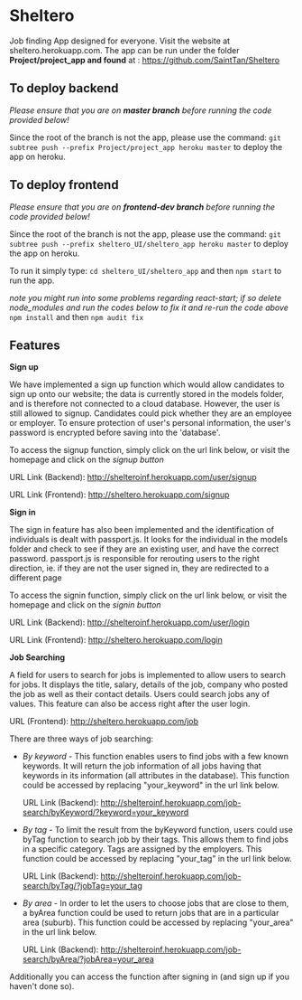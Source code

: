 # Sheltero
Job finding App designed for everyone. Visit the website at sheltero.herokuapp.com. The app can be run under the folder **Project/project_app and found** at : https://github.com/SaintTan/Sheltero

## To deploy backend
*Please ensure that you are on **master branch** before running the code provided below!*

Since the root of the branch is not the app, please use the command:
```git subtree push --prefix Project/project_app heroku master```
to deploy the app on heroku.

## To deploy frontend
*Please ensure that you are on **frontend-dev branch** before running the code provided below!*

Since the root of the branch is not the app, please use the command:
```git subtree push --prefix sheltero_UI/sheltero_app heroku master```
to deploy the app on heroku.

To run it simply type:
```cd sheltero_UI/sheltero_app``` and then ```npm start``` to run the app.

*note you might run into some problems regarding react-start; if so delete node_modules and run the codes below to fix it and re-run the code above*
```npm install``` and then ```npm audit fix```

## Features
**Sign up**

We have implemented a sign up function which would allow candidates to sign up onto our website; the data is currently stored in the models folder, and is therefore not connected to a cloud database. However, the user is still allowed to signup. Candidates could pick whether they are an employee or employer. To ensure protection of user's personal information, the user's password is encrypted before saving into the 'database'. 

To access the signup function, simply click on the url link below, or visit the homepage and click on the *signup button*

URL Link (Backend): http://shelteroinf.herokuapp.com/user/signup

URL Link (Frontend): http://sheltero.herokuapp.com/signup

**Sign in**

The sign in feature has also been implemented and the identification of individuals is dealt with passport.js. It looks for the individual in the models folder and check to see if they are an existing user, and have the correct password. passport.js is responsible for rerouting users to the right direction, ie. if they are not the user signed in, they are redirected to a different page

To access the signin function, simply click on the url link below, or visit the homepage and click on the *signin button*

URL Link (Backend): http://shelteroinf.herokuapp.com/user/login

URL Link (Frontend): http://sheltero.herokuapp.com/login

**Job Searching**

A field for users to search for jobs is implemented to allow users to search for jobs. It displays the title, salary, details of the job, company who posted the job as well as their contact details. Users could search jobs any of values. This feature can also be access right after the user login.

URL (Frontend): http://sheltero.herokuapp.com/job

There are three ways of job searching:

- *By keyword* -
This function enables users to find jobs with a few known keywords. It will return the job information of all jobs having that keywords in its information (all attributes in the database).
    This function could be accessed by replacing "your_keyword" in the url link below.

    URL Link (Backend): http://shelteroinf.herokuapp.com/job-search/byKeyword/?keyword=your_keyword

- *By tag* - 
    To limit the result from the byKeyword function, users could use byTag function to search job by their tags. This allows them to find jobs in a specific category. Tags are assigned by the employers.
    This function could be accessed by replacing "your_tag" in the url link below.

    URL Link (Backend): http://shelteroinf.herokuapp.com/job-search/byTag/?jobTag=your_tag

- *By area* - 
    In order to let the users to choose jobs that are close to them, a byArea function could be used to return jobs that are in a particular area (suburb). This function could be accessed by replacing "your_area" in the url link below.

    URL Link (Backend): http://shelteroinf.herokuapp.com/job-search/byArea/?jobArea=your_area

Additionally you can access the function after signing in (and sign up if you haven't done so).
